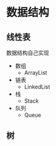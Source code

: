 
# 数据结构
## 线性表
数据结构自己实现

- 数组
    - ArrayList
- 链表
    - LinkedList
- 栈
    - Stack
- 队列
    - Queue
    
    
## 树